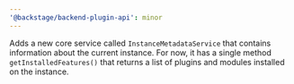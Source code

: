 ```yaml
---
'@backstage/backend-plugin-api': minor
---
```


Adds a new core service called `InstanceMetadataService` that contains information about the current instance. For now, it has a single method `getInstalledFeatures()` that returns a list of plugins and modules installed on the instance.
